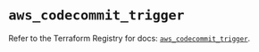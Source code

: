 # `aws_codecommit_trigger`

Refer to the Terraform Registry for docs: [`aws_codecommit_trigger`](https://registry.terraform.io/providers/hashicorp/aws/5.49.0/docs/resources/codecommit_trigger).

